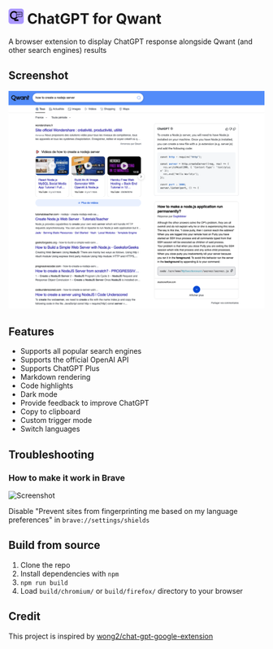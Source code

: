# <img src="./src/logo.png" alt="logo" width="30"/> ChatGPT for Qwant


A browser extension to display ChatGPT response alongside Qwant (and other search engines) results

<!-- [Install from Chrome Web Store](https://chrome.google.com/webstore/detail/chatgpt-for-google/jgjaeacdkonaoafenlfkkkmbaopkbilf)

[Install from Mozilla Add-on Store](https://addons.mozilla.org/addon/chatgpt-for-google/) -->

## Screenshot

![Screenshot](screenshots/extension.png?raw=true)

## Features

- Supports all popular search engines
- Supports the official OpenAI API
- Supports ChatGPT Plus
- Markdown rendering
- Code highlights
- Dark mode
- Provide feedback to improve ChatGPT
- Copy to clipboard
- Custom trigger mode
- Switch languages

## Troubleshooting

### How to make it work in Brave

![Screenshot](screenshots/brave.png?raw=true)

Disable "Prevent sites from fingerprinting me based on my language preferences" in `brave://settings/shields`

## Build from source

1. Clone the repo
2. Install dependencies with `npm`
3. `npm run build`
4. Load `build/chromium/` or `build/firefox/` directory to your browser

## Credit

This project is inspired by [wong2/chat-gpt-google-extension](https://github.com/wong2/chat-gpt-google-extension)
